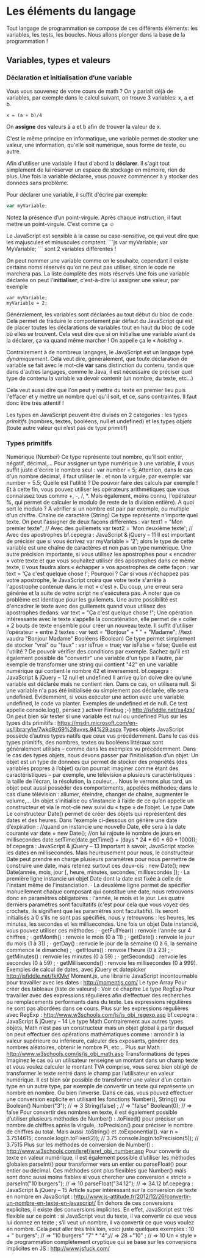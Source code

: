 # Les éléments du langage

Tout langage de programmation se compose de ces différents éléments: les variables, les tests, les
boucles. Nous allons plonger dans la base de la programmation !

## Variables, types et valeurs

### Déclaration et initialisation d’une variable

Vous vous souvenez de votre cours de math ? On y parlait déjà de variables, par exemple dans le
calcul suivant, on trouve 3 variables: x, a et b.

```
x = (a + b)/4
```

On **assigne** des valeurs à a et b afin de trouver la valeur de x.

C'est le même principe en informatique, une variable permet de stocker une valeur, une
information, qu'elle soit numérique, sous forme de texte, ou autre.

Afin d'utiliser une variable il faut d'abord la **déclarer**. Il s'agit tout simplement de lui réserver un
espace de stockage en mémoire, rien de plus. Une fois la variable déclarée, vous pouvez commencer
à y stocker des données sans problème.

Pour déclarer une variable, il suffit d'écrire par exemple:

```js
var myVariable;
```

Notez la présence d’un point-virgule. Après chaque instruction, il faut mettre un point-virgule. C’est
comme ça ☺

<div class="warning">Le JavaScript est sensible à la casse ou case-sensitive, ce qui veut dire que les majuscules
et minuscules comptent.
```js
var myVariable;
var MyVariable;
```
sont 2 variables différentes !</div>

On peut nommer une variable comme on le souhaite, cependant il existe certains noms réservés
qu'on ne peut pas utiliser, sinon le code ne marchera pas. La liste complète des mots réservés
Une fois une variable déclarée on peut l'**initialiser**, c'est-à-dire lui assigner une valeur, par exemple
```
var myVariable;
myVariable = 2;
```

Généralement, les variables sont déclarées au tout début du bloc de code. Cela permet de traduire
le comportement par défaut du JavaScript qui est de placer toutes les déclarations de variables tout
en haut du bloc de code où elles se trouvent. Cela veut dire que si on initialise une variable avant de
la déclarer, ça va quand même marcher ! On appelle ça le « *hoisting* ».

Contrairement à de nombreux langages, le JavaScript est un langage typé *dynamiquement*. Cela veut
dire, généralement, que toute déclaration de variable se fait avec le mot-clé **var** sans distinction du
contenu, tandis que dans d'autres langages, comme le Java, il est nécessaire de préciser quel type de
contenu la variable va devoir contenir (un nombre, du texte, etc...)

Cela veut aussi dire que l'on peut y mettre du texte en premier lieu puis l'effacer et y mettre un
nombre quel qu'il soit, et ce, sans contraintes. Il faut donc être très attentif !

Les types en JavaScript peuvent être divisés en 2 catégories : les types *primitifs* (nombres, textes,
booléens, null et undefined) et les types *objets* (toute autre valeur qui n’est pas de type primitif)

### Types primitifs
Numérique (Number)
Ce type représente tout nombre, qu'il soit entier, négatif, décimal,…
Pour assigner un type numérique à une variable, il vous suffit juste d'écrire le nombre seul :
var number = 5;
Attention, dans le cas d'un nombre décimal, il faut utiliser le . et non la virgule, par exemple:
var number = 5.5;
Quelle est l'utilité ? De pouvoir faire des calculs par exemple ! Et à cette fin, vous pouvez utiliser les
opérateurs arithmétiques que vous connaissez tous comme +, -, /, \*.
Mais également, moins connu, l'opérateur %, qui permet de calculer le modulo (le reste de la
division entière). A quoi sert le modulo ? A vérifier si un nombre est pair par exemple, ou multiple
d'un chiffre.
Chaîne de caractère (String)
Ce type représente n'importe quel texte. On peut l'assigner de deux façons différentes :
var text1 = "Mon premier texte"; // Avec des guillemets
var text2 = 'Mon deuxième texte'; // Avec des apostrophes
bf.cepegra : JavaScript & jQuery – 11
Il est important de préciser que si vous écrivez var myVariable = '2'; alors le type de cette
variable est une chaîne de caractères et non pas un type numérique.
Une autre précision importante, si vous utilisez les apostrophes pour « encadrer » votre texte et que
vous souhaitez utiliser des apostrophes dans ce même texte, il vous faudra alors « échapper » vos
apostrophes de cette façon :
var text = 'Ça c\'est quelque chose !';
Pourquoi ? Car si vous n'échappez pas votre apostrophe, le JavaScript croira que votre texte s'arrête
à l'apostrophe contenue dans le mot « c'est ». Du coup, une erreur sera générée et la suite de votre
script ne s'exécutera pas.
À noter que ce problème est identique pour les guillemets. Une autre possibilité est d'encadrer le
texte avec des guillemets quand vous utilisez des apostrophes dedans:
var text = "Ça c'est quelque chose !";
Une opération intéressante avec le texte s’appelle la concaténation, elle permet de « coller » 2
bouts de texte ensemble pour créer un nouveau texte. Il suffit d’utiliser l’opérateur + entre 2 textes :
var text = "Bonjour" + " " + "Madame";
//text vaudra "Bonjour Madame"
Booléens (Boolean)
Ce type permet simplement de stocker "vrai" ou "faux" :
var isTrue = true;
var isFalse = false;
Quelle est l'utilité ? De pouvoir vérifier des conditions par exemple.
Sachez qu'il est également possible de "convertir" une variable d'un type à l'autre, par exemple de
transformer une string qui contient "42" en une variable numérique qui contient le nombre 42 et
inversement.
bf.cepegra : JavaScript & jQuery – 12
null et undefined
Il arrive qu’on doive dire qu’une variable est déclarée mais ne contient rien. Dans ce cas, on utilisera
null.
Si une variable n'a pas été initialisée ou simplement pas déclarée, elle sera undefined. Evidemment,
si vous exécuter une action avec une variable undefined, le code va planter.
Exemples de undefined et de null.
Ce test appelle console.log(), pensez ) activer Firebug ;-)
http://jsfiddle.net/xa4zs/
On peut bien sûr tester si une variable est null ou undefined
Plus sur les types dits primitifs :
https://msdn.microsoft.com/en-us/library/ie/7wkd9z69%28v=vs.94%29.aspx
Types objets
JavaScript possède d’autres types natifs que ceux vus précédemment. Dans le cas des types primitifs,
des nombres, textes ou booléens littéraux sont généralement utilisés – comme dans les exemples vu
précédemment.
Dans le cas des types objets, nous devons passer par l’initialisation d’un objet. Un objet est un type
de données qui permet de stocker des propriétés (des variables propres à l’objet) qu’on pourrait
imaginer comme étant des caractéristiques – par exemple, une télévision a plusieurs
caractéristiques : la taille de l’écran, la résolution, la couleur,…
Nous le verrons plus tard, un objet peut aussi posséder des comportements, appelées méthodes;
dans le cas d’une télévision : allumer, éteindre, changer de chaine, augmenter le volume,…
Un objet s’initialise ou s’instancie à l’aide de ce qu’on appelle un constructeur et via le mot-clé new
suivi du « type » de l’objet.
Le type Date
Le constructeur Date() permet de créer des objets qui représentent des dates et des heures. Dans
l’exemple ci-dessous on génère une date d’expiration :
//quand on instancie une nouvelle Date, elle sera à la date
courante
var date = new Date();
//on lui rajoute le nombre de jours en millisecondes
date.setTime(date.getTime() + (days * 24 * 60 * 60 * 1000));
bf.cepegra : JavaScript & jQuery – 13
Important à savoir, JavaScript stocke les dates en millisecondes. Mais heureusement pour nous, le
constructeur Date peut prendre en charge plusieurs paramètres pour nous permettre de construire
une date, mais retenez surtout ces deux-cis :
new Date();
new Date(année, mois, jour [, heure, minutes, secondes,
millisecondes ]);
· La première ligne instancie un objet Date dont la date est fixée à celle de l'instant même de
l'instanciation.
· La deuxième ligne permet de spécifier manuellement chaque composant qui constitue une
date, nous retrouvons donc en paramètres obligatoires : l'année, le mois et le jour. Les
quatre derniers paramètres sont facultatifs (c'est pour cela que vous voyez des crochets, ils
signifient que les paramètres sont facultatifs). Ils seront initialisés à 0 s'ils ne sont pas
spécifiés, nous y retrouvons : les heures, les minutes, les secondes et les millisecondes.
Une fois un objet Date instancié, vous pouvez utiliser ces méthodes :
· getFullYear() : renvoie l'année sur 4 chiffres ;
· getMonth() : renvoie le mois (0 à 11) ;
· getDate() : renvoie le jour du mois (1 à 31) ;
· getDay() : renvoie le jour de la semaine (0 à 6, la semaine commence le dimanche) ;
· getHours() : renvoie l'heure (0 à 23) ;
· getMinutes() : renvoie les minutes (0 à 59) ;
· getSeconds() : renvoie les secondes (0 à 59) ;
· getMilliseconds() : renvoie les millisecondes (0 à 999).
Exemples de calcul de dates, avec jQuery et datepicker
http://jsfiddle.net/fkKMv/
Moment.js, une librairie JavaScript incontournable pour travailler avec les dates :
http://momentjs.com/
Le type Array
Pour créer des tableaux (liste de valeurs) : Voir ce chapitre
Le type RegExp
Pour travailler avec des expressions régulières afin d’effectuer des recherches ou remplacements
performants dans du texte. Les expressions régulières ne sont pas abordées dans ce cours.
Plus sur les expressions régulières avec RegExp :
http://www.w3schools.com/js/js_obj_regexp.asp
bf.cepegra : JavaScript & jQuery – 14
Le type Math
Contrairement aux autres types objets, Math n’est pas un constructeur mais un objet global à partir
duquel on peut effectuer des opérations mathématiques comme : arrondir à la valeur supérieure ou
inférieure, calculer des exposants, générer des nombres aléatoires, obtenir le nombre Pi, etc…
Plus sur Math :
http://www.w3schools.com/js/js_obj_math.asp
Transformations de types
Imaginez le cas où un utilisateur renseigne un montant dans un champ texte et vous voulez calculer
le montant TVA comprise, vous serez bien obligé de transformer le texte rentré dans le champ par
l’utilisateur en valeur numérique.
Il est bien sûr possible de transformer une valeur d’un certain type en un autre type, par exemple de
convertir un texte qui représente un nombre en nombre. Ou bien l’inverse.
Dans ce cas, vous pouvez effectuer une conversion explicite en utilisant les fonctions Number(),
String() ou Boolean()
Number("3"); // => 3
String(false) ; // => "false"
Boolean(0); // => false
Pour convertir des nombres en texte, il est également possible d’utiliser plusieurs méthodes de
Number() : .toFixed() pour préciser un nombre de chiffres après la virgule, .toPrecision() pour
préciser le nombre de chiffres au total. Mais aussi .toString() et .toExponential().
var n = 3.7514615;
console.log(n.toFixed(2)); // 3.75
console.log(n.toPrecision(5)); // 3.7515
Plus sur les méthodes de conversion de Number() :
http://www.w3schools.com/jsref/jsref_obj_number.asp
Pour convertir du texte en valeur numérique, il est également possible d’utiliser les méthodes
globales parseInt() pour transformer vers un entier ou parseFloat() pour entier ou décimal. Ces
méthodes sont plus flexibles que Number() mais sont donc aussi moins fiables si vous chercher une
conversion « stricte »
parseInt("10 burgers"); // => 10
parseFloat("34.12"); // => 34.12
bf.cepegra : JavaScript & jQuery – 15
Article super intéressant sur la conversion de texte en nombre en JavaScript :
http://www.js-attitude.fr/2012/12/26/convertir-un-nombre-en-texte-en-javascript/
En dehors de ces conversions explicites, il existe des conversions implicites. En effet, JavaScript est
très flexible sur ce point : si JavaScript veut du texte, il va convertir ce que vous lui donnez en texte ;
s’il veut un nombre, il va convertir ce que vous voulez en nombre. Cela peut aller très très loin, voici
juste quelques exemples :
10 + " burgers"; // => "10 burgers"
"7" * "4";// => 28
+"10" ; // => 10
Un « style » de programmation complètement cryptique qui se base sur les conversions
implicites en JS : http://www.jsfuck.com/
